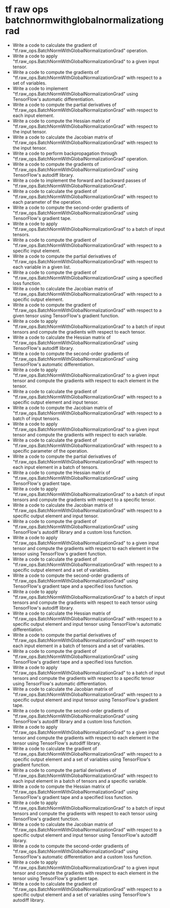 # tf raw ops batchnormwithglobalnormalizationgrad

- Write a code to calculate the gradient of "tf.raw_ops.BatchNormWithGlobalNormalizationGrad" operation.
- Write a code to apply "tf.raw_ops.BatchNormWithGlobalNormalizationGrad" to a given input tensor.
- Write a code to compute the gradients of "tf.raw_ops.BatchNormWithGlobalNormalizationGrad" with respect to a set of variables.
- Write a code to implement "tf.raw_ops.BatchNormWithGlobalNormalizationGrad" using TensorFlow's automatic differentiation.
- Write a code to compute the partial derivatives of "tf.raw_ops.BatchNormWithGlobalNormalizationGrad" with respect to each input element.
- Write a code to compute the Hessian matrix of "tf.raw_ops.BatchNormWithGlobalNormalizationGrad" with respect to the input tensor.
- Write a code to calculate the Jacobian matrix of "tf.raw_ops.BatchNormWithGlobalNormalizationGrad" with respect to the input tensor.
- Write a code to perform backpropagation through "tf.raw_ops.BatchNormWithGlobalNormalizationGrad" operation.
- Write a code to compute the gradients of "tf.raw_ops.BatchNormWithGlobalNormalizationGrad" using TensorFlow's autodiff library.
- Write a code to implement the forward and backward passes of "tf.raw_ops.BatchNormWithGlobalNormalizationGrad".
- Write a code to calculate the gradient of "tf.raw_ops.BatchNormWithGlobalNormalizationGrad" with respect to each parameter of the operation.
- Write a code to compute the second-order gradients of "tf.raw_ops.BatchNormWithGlobalNormalizationGrad" using TensorFlow's gradient tape.
- Write a code to apply "tf.raw_ops.BatchNormWithGlobalNormalizationGrad" to a batch of input tensors.
- Write a code to compute the gradient of "tf.raw_ops.BatchNormWithGlobalNormalizationGrad" with respect to a specific input element.
- Write a code to compute the partial derivatives of "tf.raw_ops.BatchNormWithGlobalNormalizationGrad" with respect to each variable in a given list.
- Write a code to compute the gradient of "tf.raw_ops.BatchNormWithGlobalNormalizationGrad" using a specified loss function.
- Write a code to calculate the Jacobian matrix of "tf.raw_ops.BatchNormWithGlobalNormalizationGrad" with respect to a specific output element.
- Write a code to compute the gradient of "tf.raw_ops.BatchNormWithGlobalNormalizationGrad" with respect to a given tensor using TensorFlow's gradient function.
- Write a code to apply "tf.raw_ops.BatchNormWithGlobalNormalizationGrad" to a batch of input tensors and compute the gradients with respect to each tensor.
- Write a code to calculate the Hessian matrix of "tf.raw_ops.BatchNormWithGlobalNormalizationGrad" using TensorFlow's autodiff library.
- Write a code to compute the second-order gradients of "tf.raw_ops.BatchNormWithGlobalNormalizationGrad" using TensorFlow's automatic differentiation.
- Write a code to apply "tf.raw_ops.BatchNormWithGlobalNormalizationGrad" to a given input tensor and compute the gradients with respect to each element in the tensor.
- Write a code to calculate the gradient of "tf.raw_ops.BatchNormWithGlobalNormalizationGrad" with respect to a specific output element and input tensor.
- Write a code to compute the Jacobian matrix of "tf.raw_ops.BatchNormWithGlobalNormalizationGrad" with respect to a batch of input tensors.
- Write a code to apply "tf.raw_ops.BatchNormWithGlobalNormalizationGrad" to a given input tensor and compute the gradients with respect to each variable.
- Write a code to calculate the gradient of "tf.raw_ops.BatchNormWithGlobalNormalizationGrad" with respect to a specific parameter of the operation.
- Write a code to compute the partial derivatives of "tf.raw_ops.BatchNormWithGlobalNormalizationGrad" with respect to each input element in a batch of tensors.
- Write a code to compute the Hessian matrix of "tf.raw_ops.BatchNormWithGlobalNormalizationGrad" using TensorFlow's gradient tape.
- Write a code to apply "tf.raw_ops.BatchNormWithGlobalNormalizationGrad" to a batch of input tensors and compute the gradients with respect to a specific tensor.
- Write a code to calculate the Jacobian matrix of "tf.raw_ops.BatchNormWithGlobalNormalizationGrad" with respect to a specific output element and input tensor.
- Write a code to compute the gradient of "tf.raw_ops.BatchNormWithGlobalNormalizationGrad" using TensorFlow's autodiff library and a custom loss function.
- Write a code to apply "tf.raw_ops.BatchNormWithGlobalNormalizationGrad" to a given input tensor and compute the gradients with respect to each element in the tensor using TensorFlow's gradient function.
- Write a code to calculate the gradient of "tf.raw_ops.BatchNormWithGlobalNormalizationGrad" with respect to a specific output element and a set of variables.
- Write a code to compute the second-order gradients of "tf.raw_ops.BatchNormWithGlobalNormalizationGrad" using TensorFlow's gradient tape and a specified loss function.
- Write a code to apply "tf.raw_ops.BatchNormWithGlobalNormalizationGrad" to a batch of input tensors and compute the gradients with respect to each tensor using TensorFlow's autodiff library.
- Write a code to calculate the Hessian matrix of "tf.raw_ops.BatchNormWithGlobalNormalizationGrad" with respect to a specific output element and input tensor using TensorFlow's automatic differentiation.
- Write a code to compute the partial derivatives of "tf.raw_ops.BatchNormWithGlobalNormalizationGrad" with respect to each input element in a batch of tensors and a set of variables.
- Write a code to compute the gradient of "tf.raw_ops.BatchNormWithGlobalNormalizationGrad" using TensorFlow's gradient tape and a specified loss function.
- Write a code to apply "tf.raw_ops.BatchNormWithGlobalNormalizationGrad" to a batch of input tensors and compute the gradients with respect to a specific tensor using TensorFlow's automatic differentiation.
- Write a code to calculate the Jacobian matrix of "tf.raw_ops.BatchNormWithGlobalNormalizationGrad" with respect to a specific output element and input tensor using TensorFlow's gradient tape.
- Write a code to compute the second-order gradients of "tf.raw_ops.BatchNormWithGlobalNormalizationGrad" using TensorFlow's autodiff library and a custom loss function.
- Write a code to apply "tf.raw_ops.BatchNormWithGlobalNormalizationGrad" to a given input tensor and compute the gradients with respect to each element in the tensor using TensorFlow's autodiff library.
- Write a code to calculate the gradient of "tf.raw_ops.BatchNormWithGlobalNormalizationGrad" with respect to a specific output element and a set of variables using TensorFlow's gradient function.
- Write a code to compute the partial derivatives of "tf.raw_ops.BatchNormWithGlobalNormalizationGrad" with respect to each input element in a batch of tensors and a specific variable.
- Write a code to compute the Hessian matrix of "tf.raw_ops.BatchNormWithGlobalNormalizationGrad" using TensorFlow's gradient tape and a specified loss function.
- Write a code to apply "tf.raw_ops.BatchNormWithGlobalNormalizationGrad" to a batch of input tensors and compute the gradients with respect to each tensor using TensorFlow's gradient function.
- Write a code to calculate the Jacobian matrix of "tf.raw_ops.BatchNormWithGlobalNormalizationGrad" with respect to a specific output element and input tensor using TensorFlow's autodiff library.
- Write a code to compute the second-order gradients of "tf.raw_ops.BatchNormWithGlobalNormalizationGrad" using TensorFlow's automatic differentiation and a custom loss function.
- Write a code to apply "tf.raw_ops.BatchNormWithGlobalNormalizationGrad" to a given input tensor and compute the gradients with respect to each element in the tensor using TensorFlow's gradient tape.
- Write a code to calculate the gradient of "tf.raw_ops.BatchNormWithGlobalNormalizationGrad" with respect to a specific output element and a set of variables using TensorFlow's autodiff library.